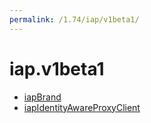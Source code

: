 ```yaml
---
permalink: /1.74/iap/v1beta1/
---
```


# iap.v1beta1



* [iapBrand](iapBrand.md)
* [iapIdentityAwareProxyClient](iapIdentityAwareProxyClient.md)